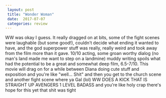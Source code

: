 ```yaml
---
 layout: post
 title: "Wonder Woman"
 date:  2017-07-07
 categories: review 
---
```



WW was okay I guess. It really dragged on at bits, some of the fight scenes were laughable (but some good!), couldn't decide what ending it wanted to have, and the god superpower stuff was really, really weird and took away from the film more than it gave. 10/10 acting, some groan worthy dialog (no man's land made me want to step on a landmine) muddy writing spoils what had the potential to be a great and somewhat deep film, 6.5-7/10. This movie will drag on for a while between Diana doing cute stuff and exposition and you're like "well... Shit" and then you get to the church scene and another fight scene where ya Gal (lol) WW DOES A KICK THAT IS STRAIGHT UP AVENGERS 1 LEVEL BADASS and you're like holy crap there's hope for this yet that shit was tight
